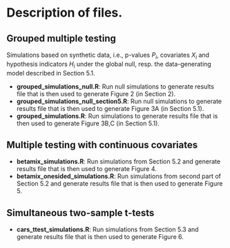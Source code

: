 # Description of files.

## Grouped multiple testing
Simulations based on synthetic data, i.e., p-values $P_i$, covariates $X_i$ and hypothesis indicators $H_i$ under the global null, resp. the data-generating model described in Section 5.1. 

* **grouped_simulations_null.R**: Run null simulations to generate results file that is then used to generate Figure 2  (in Section 2).
* **grouped_simulations_null_section5.R**: Run null simulations to generate results file that is then used to generate Figure 3A (in Section 5.1).
* **grouped_simulations.R**:  Run simulations to generate results file that is then used to generate Figure 3B,C (in Section 5.1). 


## Multiple testing with continuous covariates

* **betamix_simulations.R**: Run simulations from Section 5.2 and generate results file that is then used to generate Figure 4. 
* **betamix_onesided_simulations.R**: Run simulations from second part of Section 5.2 and generate results file that is then used to generate Figure 5. 

## Simultaneous two-sample t-tests

* **cars_ttest_simulations.R**:  Run simulations from Section 5.3 and generate results file that is then used to generate Figure 6. 

